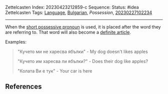 Zettelcasten Index: 20230423212859-c
Sequence:
Status: #idea
Zettelcasten Tags:  [Language](../map-of-content/Language.md), [Bulgarian](../map-of-content/Bulgarian.md), *Possession*, [20230227102234](20230227102234.md)

---

When the [short possessive pronoun](20230423212859.md) is used, it is placed after the word they are referring to. That word will also become a [definite article](20230227102234.md).

Examples:

 > 
 > "Кучето ми не харесва ябълки" - My dog doesn't likes apples
 > 
 > "Кучето им харесва ли ябълки?" - Does their dog like apples?
 > 
 > "Колата Ви е тук" - Your car is here

## References
